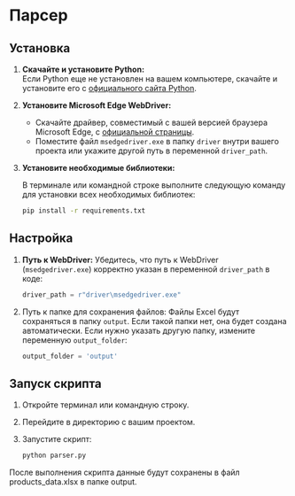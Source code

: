 # Парсeр

## Установка

1. **Скачайте и установите Python:**  
   Если Python еще не установлен на вашем компьютере, скачайте и установите его
   с [официального сайта Python](https://www.python.org/).


2. **Установите Microsoft Edge WebDriver:**
    - Скачайте драйвер, совместимый с вашей версией браузера Microsoft Edge,
      с [официальной страницы](https://developer.microsoft.com/en-us/microsoft-edge/tools/webdriver/).
    - Поместите файл `msedgedriver.exe` в папку `driver` внутри вашего проекта или укажите другой путь в переменной
      `driver_path`.


3. **Установите необходимые библиотеки:**

   В терминале или командной строке выполните следующую команду для установки всех необходимых библиотек:

   ```bash
   pip install -r requirements.txt

## Настройка

1. **Путь к WebDriver:**
   Убедитесь, что путь к WebDriver (`msedgedriver.exe`) корректно указан в переменной `driver_path` в коде:

   ```python
   driver_path = r"driver\msedgedriver.exe"

2. Путь к папке для сохранения файлов:
   Файлы Excel будут сохраняться в папку `output`. Если такой папки нет, она будет создана автоматически. Если нужно
   указать другую папку, измените переменную `output_folder`:

   ```python
   output_folder = 'output'

## Запуск скрипта

1. Откройте терминал или командную строку.
2. Перейдите в директорию с вашим проектом.
3. Запустите скрипт:

   ```bash
   python parser.py
   
После выполнения скрипта данные будут сохранены в файл products_data.xlsx в папке output.
